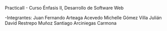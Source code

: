 PracticaII - Curso Énfasis II, Desarrollo de Software Web

-Integrantes:
Juan Fernando Arteaga Acevedo
Michelle Gómez Villa
Julián David Restrepo Muñoz
Santiago Arciniegas Carmona
